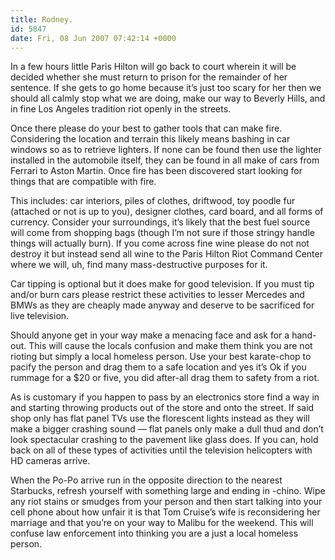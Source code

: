 ```yaml
---
title: Rodney.
id: 5847
date: Fri, 08 Jun 2007 07:42:14 +0000
---
```


In a few hours little Paris Hilton will go back to court wherein it will be decided whether she must return to prison for the remainder of her sentence. If she gets to go home because it’s just too scary for her then we should all calmly stop what we are doing, make our way to Beverly Hills, and in fine Los Angeles tradition riot openly in the streets.  

Once there please do your best to gather tools that can make fire. Considering the location and terrain this likely means bashing in car windows so as to retrieve lighters. If none can be found then use the lighter installed in the automobile itself, they can be found in all make of cars from Ferrari to Aston Martin. Once fire has been discovered start looking for things that are compatible with fire.  

This includes: car interiors, piles of clothes, driftwood, toy poodle fur (attached or not is up to you), designer clothes, card board, and all forms of currency. Consider your surroundings, it’s likely that the best fuel source will come from shopping bags (though I’m not sure if those stringy handle things will actually burn). If you come across fine wine please do not not destroy it but instead send all wine to the Paris Hilton Riot Command Center where we will, uh, find many mass-destructive purposes for it.  

Car tipping is optional but it does make for good television. If you must tip and/or burn cars please restrict these activities to lesser Mercedes and <span class="caps">BMW</span>s as they are cheaply made anyway and deserve to be sacrificed for live television.  

Should anyone get in your way make a menacing face and ask for a hand-out. This will cause the locals confusion and make them think you are not rioting but simply a local homeless person. Use your best karate-chop to pacify the person and drag them to a safe location and yes it’s Ok if you rummage for a $20 or five, you did after-all drag them to safety from a riot.  

As is customary if you happen to pass by an electronics store find a way in and starting throwing products out of the store and onto the street. If said shop only has flat panel TVs use the florescent lights instead as they will make a bigger crashing sound — flat panels only make a dull thud and don’t look spectacular crashing to the pavement like glass does. If you can, hold back on all of these types of activities until the television helicopters with HD cameras arrive.  

When the Po-Po arrive run in the opposite direction to the nearest Starbucks, refresh yourself with something large and ending in -chino. Wipe any riot stains or smudges from your person and then start talking into your cell phone about how unfair it is that Tom Cruise’s wife is reconsidering her marriage and that you’re on your way to Malibu for the weekend. This will confuse law enforcement into thinking you are a just a local homeless person.





